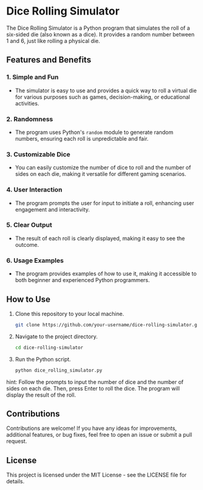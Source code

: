 # Dice Rolling Simulator

The Dice Rolling Simulator is a Python program that simulates the roll of a six-sided die (also known as a dice). It provides a random number between 1 and 6, just like rolling a physical die.

## Features and Benefits

### 1. **Simple and Fun**

   - The simulator is easy to use and provides a quick way to roll a virtual die for various purposes such as games, decision-making, or educational activities.

### 2. **Randomness**

   - The program uses Python's `random` module to generate random numbers, ensuring each roll is unpredictable and fair.

### 3. **Customizable Dice**

   - You can easily customize the number of dice to roll and the number of sides on each die, making it versatile for different gaming scenarios.

### 4. **User Interaction**

   - The program prompts the user for input to initiate a roll, enhancing user engagement and interactivity.

### 5. **Clear Output**

   - The result of each roll is clearly displayed, making it easy to see the outcome.

### 6. **Usage Examples**

   - The program provides examples of how to use it, making it accessible to both beginner and experienced Python programmers.

## How to Use

1. Clone this repository to your local machine.

   ```bash
   git clone https://github.com/your-username/dice-rolling-simulator.git
   

2. Navigate to the project directory.

   ```bash
   cd dice-rolling-simulator


3. Run the Python script.

   ```bash
   python dice_rolling_simulator.py


hint: Follow the prompts to input the number of dice and the number of sides on each die. Then, press Enter to roll the dice. The program will display the result of the roll.

## Contributions

Contributions are welcome! If you have any ideas for improvements, additional features, or bug fixes, feel free to open an issue or submit a pull request.

## License

This project is licensed under the MIT License - see the LICENSE file for details.
